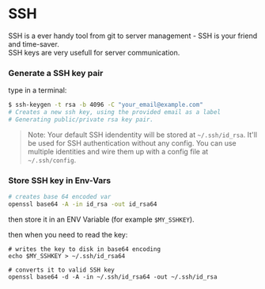 # SSH
SSH is a ever handy tool from git to server management - SSH is your friend and time-saver.  
SSH keys are very usefull for server communication.

### Generate a SSH key pair

type in a terminal:

```sh
$ ssh-keygen -t rsa -b 4096 -C "your_email@example.com"
# Creates a new ssh key, using the provided email as a label
# Generating public/private rsa key pair.
```

> Note: Your default SSH idendentity will be stored at `~/.ssh/id_rsa`. It'll be used for SSH authentication without any config. You can use multiple identities and wire them up with a config file at `~/.ssh/config`.

### Store SSH key in Env-Vars

```sh
# creates base 64 encoded var 
openssl base64 -A -in id_rsa -out id_rsa64
```

then store it in an ENV Variable (for example `$MY_SSHKEY`).

then when you need to read the key:

```shell
# writes the key to disk in base64 encoding
echo $MY_SSHKEY > ~/.ssh/id_rsa64

# converts it to valid SSH key
openssl base64 -d -A -in ~/.ssh/id_rsa64 -out ~/.ssh/id_rsa 
```
